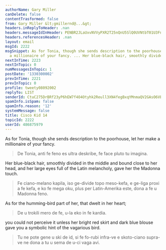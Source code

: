 ```yaml
---
authorName: Gary Miller
canDelete: false
contentTrasformed: false
from: Gary Miller &lt;gmillernd@...&gt;
headers.inReplyToHeader: .nan
headers.messageIdInHeader: PENBR2JLaUxvNVVyPXR2T25nQnU5SlQ0UVNtbT01U3FnUD13UjA5R3dSMG9ON2MtWGphUUBtYWlsLmdtYWlsLmNvbT4=
headers.referencesHeader: .nan
layout: email
msgId: 2222
msgSnippet: As for Tonia, though she sends description to the poorhouse, let her make
  a millionaire of your fancy. ... Her blue-black hair, smoothly divided in the middle
nextInTime: 2223
nextInTopic: 0
numMessagesInTopic: 1
postDate: '1330300002'
prevInTime: 2221
prevInTopic: 0
profile: tweety08092002
replyTo: LIST
senderId: CtuC275DrBRf23yP6hEW7f4O4Otyhk2Reull3XN4fegBxqYMnmaQV2GAsO6VEJY_JmDBCYPIJkPaoY59DiiZODHGxvv1VGfC
spamInfo.isSpam: false
spamInfo.reason: '12'
systemMessage: false
title: Cisco Kid 14
topicId: 2222
userId: 486875979
---
```


As for Tonia, though she sends description to the poorhouse, let her
make a millionaire of your fancy.
> De Tonia, anti fe feno es ultra deskribe, fe face pluto tu imagina.

Her blue-black hair, smoothly divided in the middle and bound close to
her head, and her large eyes full of the Latin melancholy, gave her
the Madonna touch.
> Fe ciano-melano kapila, iso ge-divide topo meso-kefa, e ge-liga proxi a fe kefa, e ko fe mega oku, plus per Latin-Amerika este, dona a fe u Madonna feno.

As for the humming-bird part of her, that dwelt in her heart;
> De u trokili mero de fe, u-la eko in fe kardia.

you could not perceive it unless her bright red skirt and dark blue
blouse gave you a symbolic hint of the vagarious bird.
> Tu ne pote gene u ski de id, si fe fo-rubi infra-ve e skoto-ciano supra-ve ne dona a tu u sema de u-ci vaga avi.

